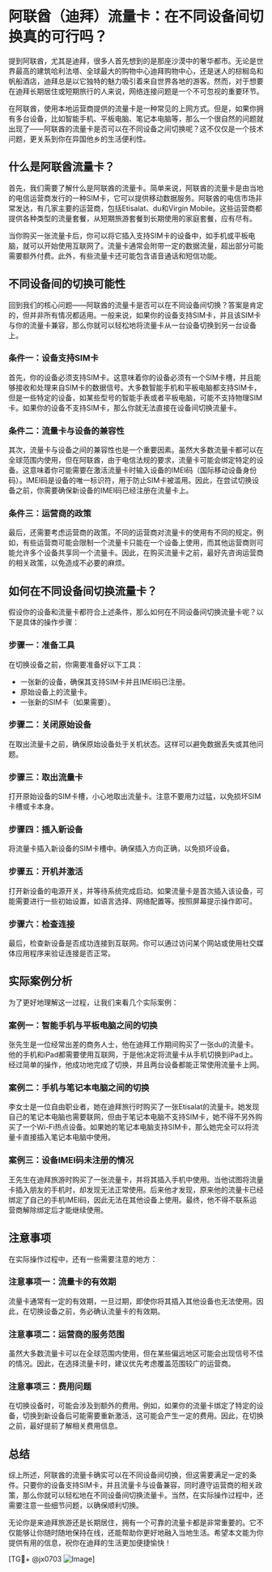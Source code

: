 # 阿联酋（迪拜）流量卡：在不同设备间切换真的可行吗？

提到阿联酋，尤其是迪拜，很多人首先想到的是那座沙漠中的奢华都市。无论是世界最高的建筑哈利法塔、全球最大的购物中心迪拜购物中心，还是迷人的棕榈岛和帆船酒店，迪拜总是以它独特的魅力吸引着来自世界各地的游客。然而，对于想要在迪拜长期居住或短期旅行的人来说，网络连接问题是一个不可忽视的重要环节。

在阿联酋，使用本地运营商提供的流量卡是一种常见的上网方式。但是，如果你拥有多台设备，比如智能手机、平板电脑、笔记本电脑等，那么一个很自然的问题就出现了——阿联酋的流量卡是否可以在不同设备之间切换呢？这不仅仅是一个技术问题，更关系到你在异国他乡的生活便利性。

## 什么是阿联酋流量卡？

首先，我们需要了解什么是阿联酋的流量卡。简单来说，阿联酋的流量卡是由当地的电信运营商发行的一种SIM卡，它可以提供移动数据服务。阿联酋的电信市场非常发达，有几家主要的运营商，包括Etisalat、du和Virgin Mobile。这些运营商都提供各种类型的流量套餐，从短期旅游套餐到长期使用的家庭套餐，应有尽有。

当你购买一张流量卡后，你可以将它插入支持SIM卡的设备中，如手机或平板电脑，就可以开始使用互联网了。流量卡通常会附带一定的数据流量，超出部分可能需要额外付费。此外，有些流量卡还可能包含语音通话和短信功能。

## 不同设备间的切换可能性

回到我们的核心问题——阿联酋的流量卡是否可以在不同设备间切换？答案是肯定的，但并非所有情况都适用。一般来说，如果你的设备支持SIM卡，并且该SIM卡与你的流量卡兼容，那么你就可以轻松地将流量卡从一台设备切换到另一台设备上。

### 条件一：设备支持SIM卡

首先，你的设备必须支持SIM卡。这意味着你的设备必须有一个SIM卡槽，并且能够接收和处理来自SIM卡的数据信号。大多数智能手机和平板电脑都支持SIM卡，但是一些特定的设备，如某些型号的智能手表或者平板电脑，可能不支持物理SIM卡。如果你的设备不支持SIM卡，那么你就无法直接在设备间切换流量卡。

### 条件二：流量卡与设备的兼容性

其次，流量卡与设备之间的兼容性也是一个重要因素。虽然大多数流量卡都可以在全球范围内使用，但在阿联酋，由于电信法规的要求，流量卡可能会绑定特定的设备。这意味着你可能需要在激活流量卡时输入设备的IMEI码（国际移动设备身份码）。IMEI码是设备的唯一标识符，用于防止SIM卡被滥用。因此，在尝试切换设备之前，你需要确保新设备的IMEI码已经注册在流量卡上。

### 条件三：运营商的政策

最后，还需要考虑运营商的政策。不同的运营商对流量卡的使用有不同的规定。例如，有些运营商可能会限制一个流量卡只能在一个设备上使用，而其他运营商则可能允许多个设备共享同一个流量卡。因此，在购买流量卡之前，最好先咨询运营商的相关政策，以免造成不必要的麻烦。

## 如何在不同设备间切换流量卡？

假设你的设备和流量卡都符合上述条件，那么如何在不同设备间切换流量卡呢？以下是具体的操作步骤：

### 步骤一：准备工具

在切换设备之前，你需要准备好以下工具：
- 一张新的设备，确保其支持SIM卡并且IMEI码已注册。
- 原始设备上的流量卡。
- 一张新的SIM卡（如果需要）。

### 步骤二：关闭原始设备

在取出流量卡之前，确保原始设备处于关机状态。这样可以避免数据丢失或其他问题。

### 步骤三：取出流量卡

打开原始设备的SIM卡槽，小心地取出流量卡。注意不要用力过猛，以免损坏SIM卡槽或卡本身。

### 步骤四：插入新设备

将流量卡插入新设备的SIM卡槽中。确保插入方向正确，以免损坏设备。

### 步骤五：开机并激活

打开新设备的电源开关，并等待系统完成启动。如果流量卡是首次插入该设备，可能需要进行一些初始设置，如语言选择、网络配置等。按照屏幕提示操作即可。

### 步骤六：检查连接

最后，检查新设备是否成功连接到互联网。你可以通过访问某个网站或使用社交媒体应用程序来验证连接是否正常。

## 实际案例分析

为了更好地理解这一过程，让我们来看几个实际案例：

### 案例一：智能手机与平板电脑之间的切换

张先生是一位经常出差的商务人士，他在迪拜工作期间购买了一张du的流量卡。他的手机和iPad都需要使用互联网，于是他决定将流量卡从手机切换到iPad上。经过简单的操作，他成功地完成了切换，并且两台设备都能正常使用流量卡上网。

### 案例二：手机与笔记本电脑之间的切换

李女士是一位自由职业者，她在迪拜旅行时购买了一张Etisalat的流量卡。她发现自己的笔记本电脑也需要联网，但由于笔记本电脑不支持SIM卡，她不得不另外购买了一个Wi-Fi热点设备。如果她的笔记本电脑支持SIM卡，那么她完全可以将流量卡直接插入笔记本电脑中使用。

### 案例三：设备IMEI码未注册的情况

王先生在迪拜旅游时购买了一张流量卡，并将其插入手机中使用。当他试图将流量卡插入朋友的手机时，却发现无法正常使用。后来他才发现，原来他的流量卡已经绑定了自己的手机IMEI码，因此无法在其他设备上使用。最终，他不得不联系运营商解除绑定后才能继续使用。

## 注意事项

在实际操作过程中，还有一些需要注意的地方：

### 注意事项一：流量卡的有效期

流量卡通常有一定的有效期，一旦过期，即使你将其插入其他设备也无法使用。因此，在切换设备之前，务必确认流量卡的有效期。

### 注意事项二：运营商的服务范围

虽然大多数流量卡可以在全球范围内使用，但在某些偏远地区可能会出现信号不佳的情况。因此，在选择流量卡时，建议优先考虑覆盖范围较广的运营商。

### 注意事项三：费用问题

在切换设备时，可能会涉及到额外的费用。例如，如果你的流量卡绑定了特定的设备，切换到新设备后可能需要重新激活，这可能会产生一定的费用。因此，在切换之前，最好提前了解相关费用信息。

## 总结

综上所述，阿联酋的流量卡确实可以在不同设备间切换，但这需要满足一定的条件。只要你的设备支持SIM卡，并且流量卡与设备兼容，同时遵守运营商的相关政策，那么你就可以轻松地在不同设备间切换流量卡。当然，在实际操作过程中，还需要注意一些细节问题，以确保顺利切换。

无论你是来迪拜旅游还是长期居住，拥有一个可靠的流量卡都是非常重要的。它不仅能够让你随时随地保持在线，还能帮助你更好地融入当地生活。希望本文能为你提供有用的信息，祝你在迪拜的生活更加便捷愉快！

[TG💪+ @jx0703 ![Image](https://github.com/user-attachments/assets/dbca1d08-cadb-493c-b0ec-ad6f7a83f270)]
